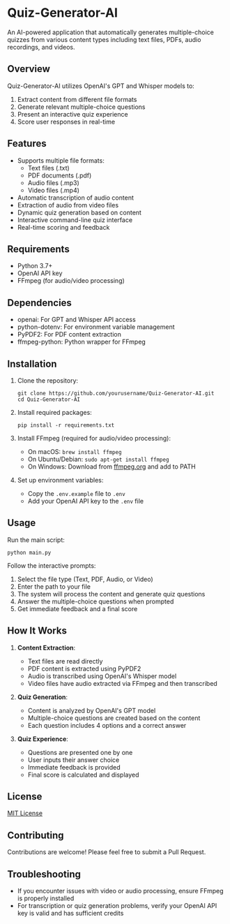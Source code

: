 # Quiz-Generator-AI

An AI-powered application that automatically generates multiple-choice quizzes from various content types including text files, PDFs, audio recordings, and videos.

## Overview

Quiz-Generator-AI utilizes OpenAI's GPT and Whisper models to:
1. Extract content from different file formats
2. Generate relevant multiple-choice questions
3. Present an interactive quiz experience
4. Score user responses in real-time

## Features

- Supports multiple file formats:
  - Text files (.txt)
  - PDF documents (.pdf)
  - Audio files (.mp3)
  - Video files (.mp4)
- Automatic transcription of audio content
- Extraction of audio from video files
- Dynamic quiz generation based on content
- Interactive command-line quiz interface
- Real-time scoring and feedback

## Requirements

- Python 3.7+
- OpenAI API key
- FFmpeg (for audio/video processing)

## Dependencies

- openai: For GPT and Whisper API access
- python-dotenv: For environment variable management
- PyPDF2: For PDF content extraction
- ffmpeg-python: Python wrapper for FFmpeg

## Installation

1. Clone the repository:
   ```
   git clone https://github.com/yourusername/Quiz-Generator-AI.git
   cd Quiz-Generator-AI
   ```

2. Install required packages:
   ```
   pip install -r requirements.txt
   ```

3. Install FFmpeg (required for audio/video processing):
   - On macOS: `brew install ffmpeg`
   - On Ubuntu/Debian: `sudo apt-get install ffmpeg`
   - On Windows: Download from [ffmpeg.org](https://ffmpeg.org/download.html) and add to PATH

4. Set up environment variables:
   - Copy the `.env.example` file to `.env`
   - Add your OpenAI API key to the `.env` file

## Usage

Run the main script:
```
python main.py
```

Follow the interactive prompts:
1. Select the file type (Text, PDF, Audio, or Video)
2. Enter the path to your file
3. The system will process the content and generate quiz questions
4. Answer the multiple-choice questions when prompted
5. Get immediate feedback and a final score

## How It Works

1. **Content Extraction**:
   - Text files are read directly
   - PDF content is extracted using PyPDF2
   - Audio is transcribed using OpenAI's Whisper model
   - Video files have audio extracted via FFmpeg and then transcribed

2. **Quiz Generation**:
   - Content is analyzed by OpenAI's GPT model
   - Multiple-choice questions are created based on the content
   - Each question includes 4 options and a correct answer

3. **Quiz Experience**:
   - Questions are presented one by one
   - User inputs their answer choice
   - Immediate feedback is provided
   - Final score is calculated and displayed

## License

[MIT License](LICENSE)

## Contributing

Contributions are welcome! Please feel free to submit a Pull Request.

## Troubleshooting

- If you encounter issues with video or audio processing, ensure FFmpeg is properly installed
- For transcription or quiz generation problems, verify your OpenAI API key is valid and has sufficient credits